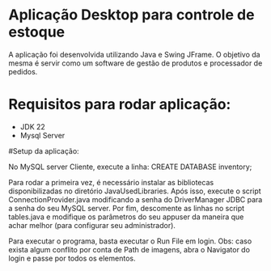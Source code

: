 # Aplicação Desktop para controle de estoque

A aplicação foi desenvolvida utilizando Java e Swing JFrame. O objetivo da mesma é servir como 
um software de gestão de produtos e processador de pedidos.

# Requisitos para rodar aplicação:
- JDK 22
- Mysql Server

#Setup da aplicação:

No MySQL server Cliente, execute a linha: CREATE DATABASE inventory;

Para rodar a primeira vez, é necessário instalar as bibliotecas disponibilizadas no diretório
JavaUsedLibraries. Após isso, execute o script ConnectionProvider.java modificando a senha do
DriverManager JDBC para a senha do seu MySQL server. Por fim, descomente as linhas no script 
tables.java e modifique os parâmetros do seu appuser da maneira que achar melhor (para configurar
seu administrador).

Para executar o programa, basta executar o Run File em login.
Obs: caso exista algum conflito por conta de Path de imagens, abra o Navigator do login e passe 
por todos os elementos.
